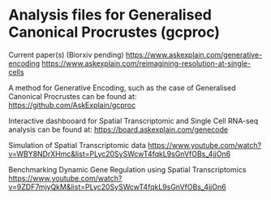 # Analysis files for Generalised Canonical Procrustes (gcproc)

Current paper(s) (Biorxiv pending)
https://www.askexplain.com/generative-encoding
https://www.askexplain.com/reimagining-resolution-at-single-cells

A method for Generative Encoding, such as the case of Generalised Canonical Procrustes can be found at: 
https://github.com/AskExplain/gcproc

Interactive dashbooard for Spatial Transcriptomic and Single Cell RNA-seq analysis can be found at:
https://board.askexplain.com/genecode

Simulation of Spatial Transcriptomic data
https://www.youtube.com/watch?v=WBY8NDrXHmc&list=PLyc20SySWcwT4fqkL9sGnVfOBs_4jjOn6

Benchmarking Dynamic Gene Regulation using Spatial Transcriptomics
https://www.youtube.com/watch?v=9ZDF7mjyQkM&list=PLyc20SySWcwT4fqkL9sGnVfOBs_4jjOn6
